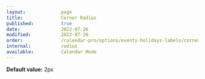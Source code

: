 ```yaml
---
layout:             page
title:              Corner Radius
published:          true
date:               2022-07-26
modified:           2022-07-26
order:              /calendar-pro/options/events-holidays-labels/corner-radius
internal:           radius
available:          Calendar Mode
---
```

**Default value:** 2px
